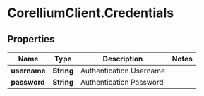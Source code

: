 # CorelliumClient.Credentials

## Properties

Name | Type | Description | Notes
------------ | ------------- | ------------- | -------------
**username** | **String** | Authentication Username | 
**password** | **String** | Authentication Password | 


